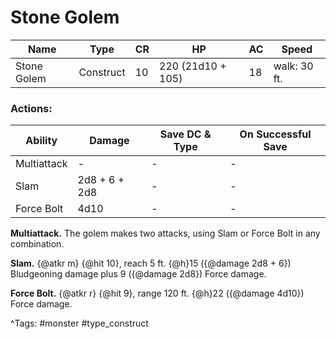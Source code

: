 # Stone Golem

| Name | Type | CR | HP | AC | Speed |
|------|------|----|----|----|-------|
| Stone Golem | Construct | 10 | 220 (21d10 + 105) | 18 | walk: 30 ft. |

### Actions:

| Ability | Damage | Save DC & Type | On Successful Save |
|---------|--------|----------------|--------------------|
| Multiattack | - | - | - |
| Slam | 2d8 + 6 + 2d8 | - | - |
| Force Bolt | 4d10 | - | - |


**Multiattack.** The golem makes two attacks, using Slam or Force Bolt in any combination.

**Slam.** {@atkr m} {@hit 10}, reach 5 ft. {@h}15 ({@damage 2d8 + 6}) Bludgeoning damage plus 9 ({@damage 2d8}) Force damage.

**Force Bolt.** {@atkr r} {@hit 9}, range 120 ft. {@h}22 ({@damage 4d10}) Force damage.

^Tags: #monster #type_construct